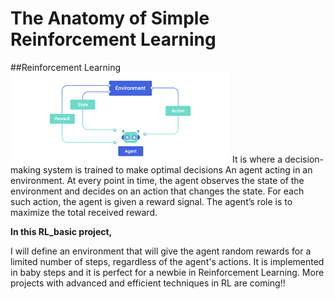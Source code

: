 # The Anatomy of Simple Reinforcement Learning
##Reinforcement Learning
![img.png](img.png)
It is where a decision-making system is trained to make optimal decisions
An agent acting in an environment. At every point in time, 
the agent observes the state of the environment and decides on an action that changes the state. For each such action, the agent is given a reward signal. The agent’s role is to maximize the total received reward.

**In this RL_basic project,** 

I will define an environment that will give the agent random rewards for a limited number
of steps, regardless of the agent's actions. 
It is implemented in baby steps and it is perfect for a newbie in Reinforcement Learning.
More projects with advanced and efficient techniques in RL are coming!!

